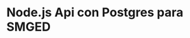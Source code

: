 # Node.js Api con Postgres para SMGED

<!-- * **Uso de Procedimientos Almacenados:** Estamos llamando a los procedimientos almacenados (`insertar_cita`, `editar_cita`, `eliminar_cita`) en lugar de realizar las operaciones SQL directamente en el controlador. Esto tiene varias ventajas:
    * **Seguridad:** Ayuda a prevenir inyecciones SQL, ya que la lógica SQL está definida en la base de datos y no en el código de la aplicación.
    * **Mantenibilidad:** Si la lógica de la base de datos cambia, solo necesitas modificar el procedimiento almacenado y no el código de la aplicación.
    * **Rendimiento:** Los procedimientos almacenados se ejecutan directamente en el servidor de la base de datos, lo que puede ser más eficiente que enviar múltiples consultas desde la aplicación.
* **Validación de Datos:** La validación de datos es crucial para garantizar la integridad de los datos.  `express-validator` nos permite definir reglas de validación y verificar si los datos de la petición cumplen con esas reglas.  Si la validación falla, enviamos un error 400 al cliente, indicando qué campos son inválidos.
* **Manejo de Errores:** Utilizamos bloques `try...catch` para capturar cualquier error que pueda ocurrir durante la ejecución de las funciones del controlador.  Es importante registrar los errores (`console.error`) y enviar una respuesta adecuada al cliente (generalmente un código de estado 500 para errores del servidor).
* **Códigos de Estado HTTP:** Utilizamos códigos de estado HTTP para indicar el resultado de la petición al cliente.  Por ejemplo:
    * 200 (OK):  Éxito.
    * 201 (Created):  Recurso creado con éxito.
    * 400 (Bad Request):  Error del cliente (por ejemplo, datos inválidos).
    * 404 (Not Found):  Recurso no encontrado.
    * 500 (Internal Server Error):  Error del servidor. -->


